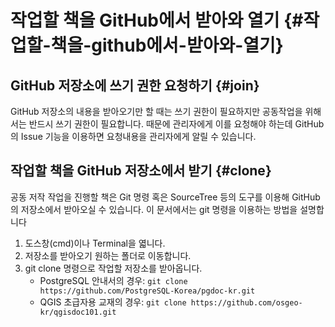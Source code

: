 # 작업할 책을 GitHub에서 받아와 열기 {#작업할-책을-github에서-받아와-열기}

## GitHub 저장소에 쓰기 권한 요청하기 {#join}

GitHub 저장소의 내용을 받아오기만 할 때는 쓰기 권한이 필요하지만 공동작업을 위해서는 반드시 쓰기 권한이 필요합니다. 때문에 관리자에게 이를 요청해야 하는데 GitHub의 Issue 기능을 이용하면 요청내용을 관리자에게 알릴 수 있습니다.

## 작업할 책을 GitHub 저장소에서 받기 {#clone}

공동 저작 작업을 진행할 책은 Git 명령 혹은 SourceTree 등의 도구를 이용해 GitHub의 저장소에서 받아오실 수 있습니다. 이 문서에서는 git 명령을 이용하는 방법을 설명합니다

1. 도스창\(cmd\)이나 Terminal을 엷니다.
2. 저장소를 받아오기 원하는 폴더로 이동합니다.
3. git clone 명령으로 작업할 저장소를 받아옵니다.
   * PostgreSQL 안내서의 경우:
     `git clone https://github.com/PostgreSQL-Korea/pgdoc-kr.git`
   * QGIS 초급자용 교재의 경우:
     `git clone https://github.com/osgeo-kr/qgisdoc101.git`




